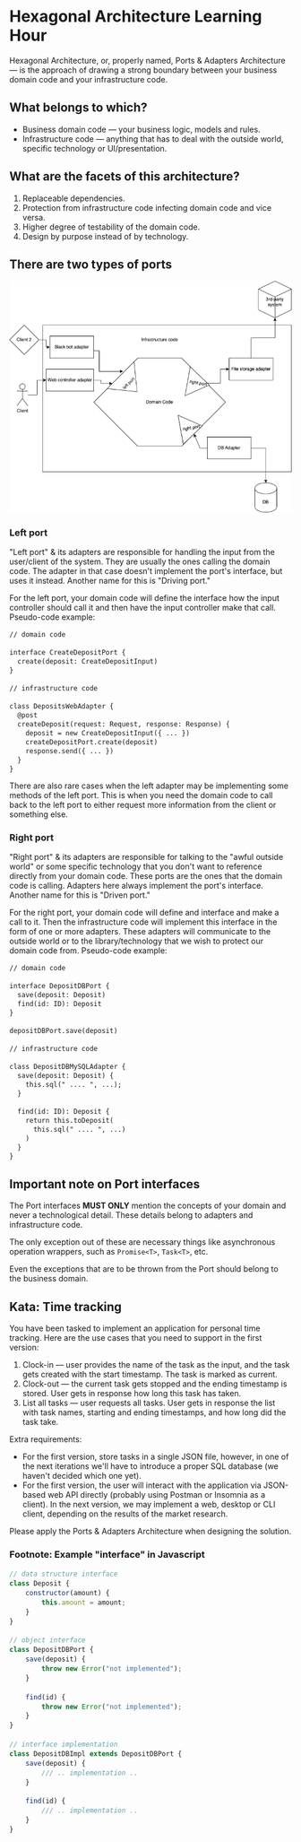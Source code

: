 # Hexagonal Architecture Learning Hour

Hexagonal Architecture, or, properly named, Ports & Adapters Architecture — is the approach of 
drawing a strong boundary between your business domain code and your infrastructure code.

## What belongs to which?

- Business domain code — your business logic, models and rules.
- Infrastructure code — anything that has to deal with the outside world, specific technology or 
  UI/presentation.

## What are the facets of this architecture?

1. Replaceable dependencies.
2. Protection from infrastructure code infecting domain code and vice versa.
3. Higher degree of testability of the domain code.
4. Design by purpose instead of by technology.

## There are two types of ports

![Hexagon example with left port implemented by web controller and slack bot adapters and two right ports implemented by file storage adapter with third-party system and DB adapter with a database](./img/HexagonalArchitecture.png)

### Left port

"Left port" & its adapters are responsible for handling the input from the user/client of the
system. They are usually the ones calling the domain code. The adapter in that case doesn't implement
the port's interface, but uses it instead. Another name for this is "Driving port."

For the left port, your domain code will define the interface how the input controller should call it
and then have the input controller make that call. Pseudo-code example:

```
// domain code

interface CreateDepositPort {
  create(deposit: CreateDepositInput)
}

// infrastructure code

class DepositsWebAdapter {
  @post
  createDeposit(request: Request, response: Response) {
    deposit = new CreateDepositInput({ ... })
    createDepositPort.create(deposit)
    response.send({ ... })
  }
}
```

There are also rare cases when the left adapter may be implementing some methods of the left port. This 
is when you need the domain code to call back to the left port to either request more information from 
the client or something else.

### Right port

"Right port" & its adapters are responsible for talking to the "awful outside world" or some specific 
technology that you don't want to reference directly from your domain code. These ports are the ones
that the domain code is calling. Adapters here always implement the port's interface. Another name for
this is "Driven port."

For the right port, your domain code will define and interface and make a call to it. Then the
infrastructure code will implement this interface in the form of one or more adapters. These adapters
will communicate to the outside world or to the library/technology that we wish to protect our domain
code from. Pseudo-code example:

```
// domain code

interface DepositDBPort {
  save(deposit: Deposit)
  find(id: ID): Deposit
}

depositDBPort.save(deposit)

// infrastructure code

class DepositDBMySQLAdapter {
  save(deposit: Deposit) {
    this.sql(" .... ", ...);
  }
  
  find(id: ID): Deposit {
    return this.toDeposit(
      this.sql(" .... ", ...)
    )
  }
}
```

## Important note on Port interfaces

The Port interfaces **MUST ONLY** mention the concepts of your domain and never a technological detail.
These details belong to adapters and infrastructure code.

The only exception out of these are necessary things like asynchronous operation wrappers, such as
`Promise<T>`, `Task<T>`, etc.

Even the exceptions that are to be thrown from the Port should belong to the business domain.

## Kata: Time tracking

You have been tasked to implement an application for personal time tracking. Here are the use cases that
you need to support in the first version:

1. Clock-in — user provides the name of the task as the input, and the task gets created with the start
   timestamp. The task is marked as current.
2. Clock-out — the current task gets stopped and the ending timestamp is stored. User gets in response
   how long this task has taken.
3. List all tasks — user requests all tasks. User gets in response the list with task names, starting
   and ending timestamps, and how long did the task take.

Extra requirements:

- For the first version, store tasks in a single JSON file, however, in one of the next iterations we'll
  have to introduce a proper SQL database (we haven't decided which one yet).
- For the first version, the user will interact with the application via JSON-based web API directly
  (probably using Postman or Insomnia as a client). In the next version, we may implement a web, desktop
  or CLI client, depending on the results of the market research.

Please apply the Ports & Adapters Architecture when designing the solution.


### Footnote: Example "interface" in Javascript

```javascript
// data structure interface
class Deposit {
    constructor(amount) {
        this.amount = amount;
    }
}

// object interface
class DepositDBPort {
    save(deposit) {
        throw new Error("not implemented");
    }
    
    find(id) {
        throw new Error("not implemented");
    }
}

// interface implementation
class DepositDBImpl extends DepositDBPort {
    save(deposit) {
        /// .. implementation ..
    }

    find(id) {
        /// .. implementation ..
    }
}
```
